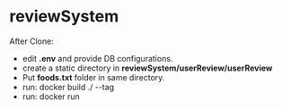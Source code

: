 # reviewSystem
After Clone:
* edit **.env** and provide DB configurations.
*  create a static directory in __reviewSystem/userReview/userReview__
* Put **foods.txt** folder in same directory.
* run: docker build ./ --tag <tag name>
* run: docker run <container-id> 
